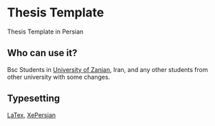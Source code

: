 # Thesis Template
Thesis Template in Persian

## Who can use it?
Bsc Students in [University of Zanjan](https://www.znu.ac.ir), Iran, and any other students from other university with some changes.

## Typesetting
[LaTex](https://www.latex-project.org/), [XePersian](https://www.ctan.org/pkg/xepersian?lang=en)
